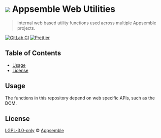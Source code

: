 # ![](https://gitlab.com/appsemble/appsemble/-/raw/0.34.0/config/assets/logo.svg) Appsemble Web Utilities

> Internal web based utility functions used across multiple Appsemble projects.

[![GitLab CI](https://gitlab.com/appsemble/appsemble/badges/0.34.0/pipeline.svg)](https://gitlab.com/appsemble/appsemble/-/releases/0.34.0)
[![Prettier](https://img.shields.io/badge/code_style-prettier-ff69b4.svg)](https://prettier.io)

## Table of Contents

- [Usage](#usage)
- [License](#license)

## Usage

The functions in this repository depend on web specific APIs, such as the DOM.

## License

[LGPL-3.0-only](https://gitlab.com/appsemble/appsemble/-/blob/0.34.0/LICENSE.md) ©
[Appsemble](https://appsemble.com)
